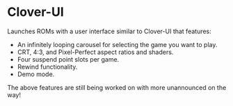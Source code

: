 # Clover-UI

Launches ROMs with a user interface similar to Clover-UI that features:
 - An infinitely looping carousel for selecting the game you want to play.
 - CRT, 4:3, and Pixel-Perfect aspect ratios and shaders.
 - Four suspend point slots per game.
 - Rewind functionality.
 - Demo mode.
 
 The above features are still being worked on with more unannounced on the way!